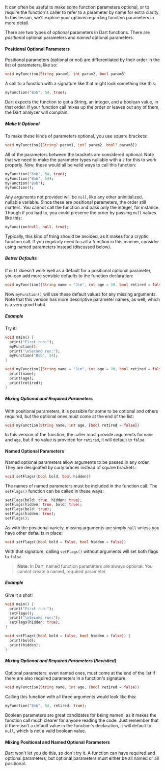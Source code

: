 It can often be useful to make some function parameters optional, or to require the function's caller to refer to a parameter by name for extra clarity. In this lesson, we'll explore your options regarding function parameters in more detail.

There are two types of optional parameters in Dart functions. There are *positional* optional parameters and *named* optional parameters.

#### Positional Optional Parameters

Positional parameters (optional or not) are differentiated by their order in the list of parameters, like so:

```dart
void myFunction(String param1, int param2, bool param3)
```

A call to a function with a signature like that might look something like this:

```dart
myFunction("Bob", 54, true);
```

Dart expects the function to get a String, an integer, and a boolean value, in that order. If your function call mixes up the order or leaves out any of them, the Dart analyzer will complain.

##### Make It Optional

To make these kinds of parameters optional, you use square brackets:

```dart
void myFunction([String? param1, int? param2, bool? param3])
```

All of the parameters between the brackets are considered optional. Note that we need to make the parameter types nullable with a `?` for this to work properly. Now, these would all be valid ways to call this function:

```dart
myFunction("Bob", 54, true);
myFunction("Bob", 54);
myFunction("Bob");
myFunction();
```

Any arguments not provided will be `null`, like any other uninitialized, nullable variable. Since these are positional parameters, the order still matters. You cannot call the function and pass only the integer, for instance. Though if you had to, you could preserve the order by passing `null` values like this:

```dart
myFunction(null, null, true);
```

Typically, this kind of thing should be avoided, as it makes for a cryptic function call. If you regularly need to call a function in this manner, consider using named parameters instead (discussed below).

##### Better Defaults

If `null` doesn't work well as a default for a positional optional parameter, you can add more sensible defaults to the function declaration:

```dart
void myFunction([String name = "Jim", int age = 30, bool retired = false])
```

Now `myFunction()` will use these default values for any missing arguments. Note that this version has more descriptive parameter names, as well, which is a very good habit.

##### Example

Try it!

```dart
void main() {
  print("First run:");
  myFunction();
  print("\nSecond run:");
  myFunction("Bob", 54);
}

void myFunction([String name = "Jim", int age = 30, bool retired = false]) {
  print(name);
  print(age);
  print(retired);
}
```

##### Mixing Optional and Required Parameters

With positional parameters, it is possible for some to be optional and others required, but the optional ones must come at the end of the list:

```dart
void myFunction(String name, int age, [bool retired = false])
```

In this version of the function, the caller must provide arguments for `name` and `age`, but if no value is provided for `retired`, it will default to `false`.

#### Named Optional Parameters

Named optional parameters allow arguments to be passed in any order. They are designated by curly braces instead of square brackets:

```dart
void setFlags({bool bold, bool hidden})
```

The names of named parameters must be included in the function call. The `setFlags()` function can be called in these ways:

```dart
setFlags(bold: true, hidden: true);
setFlags(hidden: true, bold: true);
setFlags(bold: true);
setFlags(hidden: true);
setFlags();
```

As with the positional variety, missing arguments are simply `null` unless you have other defaults in place:

```dart
void setFlags({bool bold = false, bool hidden = false})
```

With that signature, calling `setFlags()` without arguments will set both flags to `false`.

> **Note:** In Dart, named function parameters are always optional. You cannot create a named, required parameter.

##### Example

Give it a shot!

```dart
void main() {
  print("First run:");
  setFlags();
  print("\nSecond run:");
  setFlags(hidden: true);
}

void setFlags({bool bold = false, bool hidden = false}) {
  print(bold);
  print(hidden);
}
```

##### Mixing Optional and Required Parameters (Revisited)

Optional parameters, even named ones, must come at the end of the list if there are also required parameters in a function's signature:

```dart
void myFunction(String name, int age, {bool retired = false})
```

Calling this function with all three arguments would look like this:

```dart
myFunction("Bob", 54, retired: true);
```

Boolean parameters are great candidates for being named, as it makes the function call much clearer for anyone reading the code. Just remember that if there isn't a default value in the function's declaration, it will default to `null`, which is not a valid boolean value.

#### Mixing Positional and Named Optional Parameters

Dart won't let you do this, so don't try it. A function can have required and optional parameters, but optional parameters must either be all named or all positional.